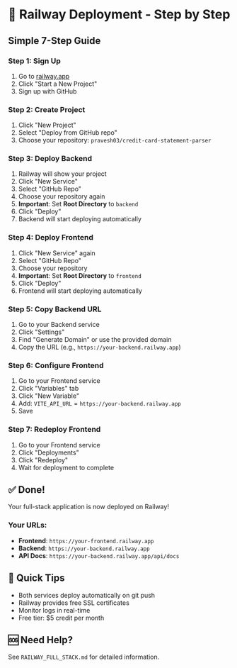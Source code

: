 # 🚀 Railway Deployment - Step by Step

## Simple 7-Step Guide

### Step 1: Sign Up
1. Go to [railway.app](https://railway.app)
2. Click "Start a New Project"
3. Sign up with GitHub

### Step 2: Create Project
1. Click "New Project"
2. Select "Deploy from GitHub repo"
3. Choose your repository: `pravesh03/credit-card-statement-parser`

### Step 3: Deploy Backend
1. Railway will show your project
2. Click "New Service"
3. Select "GitHub Repo"
4. Choose your repository again
5. **Important**: Set **Root Directory** to `backend`
6. Click "Deploy"
7. Backend will start deploying automatically

### Step 4: Deploy Frontend
1. Click "New Service" again
2. Select "GitHub Repo"
3. Choose your repository
4. **Important**: Set **Root Directory** to `frontend`
5. Click "Deploy"
6. Frontend will start deploying automatically

### Step 5: Copy Backend URL
1. Go to your Backend service
2. Click "Settings"
3. Find "Generate Domain" or use the provided domain
4. Copy the URL (e.g., `https://your-backend.railway.app`)

### Step 6: Configure Frontend
1. Go to your Frontend service
2. Click "Variables" tab
3. Click "New Variable"
4. Add: `VITE_API_URL` = `https://your-backend.railway.app`
5. Save

### Step 7: Redeploy Frontend
1. Go to your Frontend service
2. Click "Deployments"
3. Click "Redeploy"
4. Wait for deployment to complete

## ✅ Done!

Your full-stack application is now deployed on Railway!

### Your URLs:
- **Frontend**: `https://your-frontend.railway.app`
- **Backend**: `https://your-backend.railway.app`
- **API Docs**: `https://your-backend.railway.app/api/docs`

## 🎯 Quick Tips

- Both services deploy automatically on git push
- Railway provides free SSL certificates
- Monitor logs in real-time
- Free tier: $5 credit per month

## 🆘 Need Help?

See `RAILWAY_FULL_STACK.md` for detailed information.
